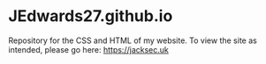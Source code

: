 # JEdwards27.github.io
Repository for the CSS and HTML of my website.
To view the site as intended, please go here: https://jacksec.uk
